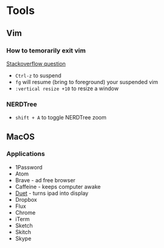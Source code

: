 # Tools

## Vim

### How to temorarily exit vim
[Stackoverflow question](http://stackoverflow.com/questions/1879219/how-to-temporarily-exit-vim-and-go-back)

- `Ctrl-z` to suspend
- `fg` will resume (bring to foreground) your suspended vim
- `:vertical resize +10` to resize a window

### NERDTree

- `shift + A` to toggle NERDTree zoom

## MacOS

### Applications

- 1Password
- Atom
- Brave - ad free browser
- Caffeine - keeps computer awake
- [Duet](https://www.duetdisplay.com/) - turns ipad into display
- Dropbox
- Flux
- Chrome
- iTerm
- Sketch
- Skitch
- Skype